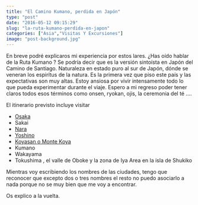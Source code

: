 ```yaml
---
title: "El Camino Kumano, perdida en Japón"
type: "post"
date: "2016-05-12 09:15:29"
slug: "la-ruta-kumano-perdida-en-japon"
categories: ["Asia","Visitas Y Excursiones"]
image: "post-background.jpg"
---
```


En breve podré explicaros mi experiencia por estos lares. ¿Has oído hablar de la Ruta Kumano ? Se podría decir que es la versión sintoísta en Japón del Camino de Santiago. Naturaleza en estado puro al sur de Japón, dónde se veneran los espirítus de la natura. Es la primera vez que piso este país y las expectativas son muy altas. Estoy ansiosa por vivir intensamente todo lo que pueda experimentar durante el viaje. Espero a mi regreso poder tener claros todos esos términos como onsen, ryokan, ojis, la ceremonia del té ....  
  
El itinerario previsto incluye visitar

- [Osaka](http://www.missviajes.com/osaka-y-el-puente-de-dotombori/)
- Sakai
- [Nara](http://www.missviajes.com/nara-camino-del-japon-mas-tradicional/)
- [Yoshino](http://www.missviajes.com/parque-nacional-de-yoshino-escapada-de-2-dias/)
- [Koyasan o Monte Koya](http://www.missviajes.com/koyasan-y-el-cementerio-okuno-in/)
- Kumano
- Wakayama
- Tokushima , el valle de Oboke y la zona de Iya Area en la isla de Shukiko

Mientras voy escribiendo los nombres de las ciudades, tengo que reconocer que excepto dos o tres nombres el resto no puedo asociarlo a nada porque no se muy bien que me voy a encontrar.  
  
Os explico a la vuelta.